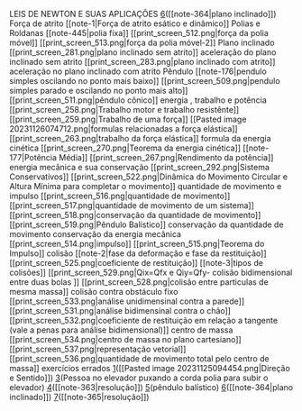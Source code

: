 
LEIS DE NEWTON E SUAS APLICAÇÕES
	[6](https://www.qconcursos.com/questoes-militares/questoes/2624593e-4e)([[note-364|plano inclinado]])
	Força de atrito
		[[note-1|Força de atrito esático e dinâmico]]
Polias e Roldanas
	[[note-445|polia fixa]]
	[[print_screen_512.png|força da polia móvel]]
	[[print_screen_513.png|força da polia móvel-2]]
Plano inclinado
	[[print_screen_281.png|plano inclinado sem atrito]]
	aceleração do plano inclinado sem atrito
	[[print_screen_283.png|plano inclinado com atrito]]
	aceleração no plano inclinado com atrito
Pêndulo
	[[note-176|pendulo simples oscilando no ponto mais baixo]]
	[[print_screen_509.png|pendulo simples parado e oscilando no ponto mais alto]]
	[[print_screen_511.png|pêndulo cônico]]
energia , trabalho e potência
	 [[print_screen_258.png|Trabalho motor e trabalho resistênte]]
	 [[print_screen_259.png|Trabalho de uma força]]
	 [[Pasted image 20231126074712.png|formulas relacionadas a força elástica]]
	 [[print_screen_263.png|trabalho da força elástica]]
	 formula da energia cinética
	 [[print_screen_270.png|Teorema da energia cinética]]
	 [[note-177|Potência Média]]
	 [[print_screen_267.png|Rendimento da potência]]
energia mecânica e sua conservação
	[[print_screen_292.png|Sistema Conservativos]]
	[[print_screen_522.png|Dinâmica do Movimento Circular e Altura Mínima para completar o movimento]]
quantidade de movimento e impulso
	[[print_screen_516.png|quantidade de movimento]]
	[[print_screen_517.png|quantidade de movimento de um sistema]]
	[[print_screen_518.png|conservação da quantidade de movimento]]
	[[print_screen_519.png|Pêndulo Balístico]]
		conservação da quantidade de movimento
		conservação da energia mecânica
	[[print_screen_514.png|impulso]]
	[[print_screen_515.png|Teorema do Impulso]]
colisão
	[[note-2|fase da deformação e fase da restituição]]
	[[print_screen_525.png|coeficiente de restituição]]
	[[note-3|tipos de colisões]]
	[[print_screen_529.png|Qix=Qfx e Qiy=Qfy- colisão bidimensional entre duas bolas ]]
	[[print_screen_528.png|colisão entre particulas de mesma massa]]
	colisão contra obstáculo fixo
		[[print_screen_533.png|análise unidimensinal contra a parede]]
		[[print_screen_531.png|análise bidimensinal contra o chão]]
			[[print_screen_532.png|coeficiente de restituição em relação a tangente (vale a penas para análise bidimensional)]]
centro de massa
	[[print_screen_534.png|centro de massa no plano cartesiano]]
	[[print_screen_537.png|representação vetorial]]
    [[print_screen_536.png|quantidade de movimento total pelo centro de massa]]
exercícios errados
	[1](https://www.qconcursos.com/questoes-militares/questoes/b1c48382-01)([[Pasted image 20231125094454.png|Direção e Sentido]])
	[3](https://www.qconcursos.com/questoes-militares/questoes/462428b6-49)(Pessoa no elevador puxando a corda polia para subir o elevador)
	[4](https://www.qconcursos.com/questoes-militares/questoes/8d454c79-f3)([[note-363|resolução]])
	[5](https://www.qconcursos.com/questoes-militares/questoes/8d416a19-f3)(pêndulo balístico)
	[6](https://www.qconcursos.com/questoes-militares/questoes/2624593e-4e)([[note-364|plano inclinado]])
	[7](https://www.qconcursos.com/questoes-militares/questoes/5818c192-4b)([[note-365|resolução]])

